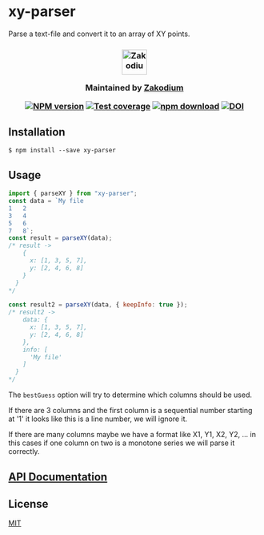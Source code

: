 # xy-parser

Parse a text-file and convert it to an array of XY points.

<h3 align="center">

  <a href="https://www.zakodium.com">
    <img src="https://www.zakodium.com/brand/zakodium-logo-white.svg" width="50" alt="Zakodium logo" />
  </a>

  <p>
    Maintained by <a href="https://www.zakodium.com">Zakodium</a>
  </p>

  [![NPM version][npm-image]][npm-url]
  [![Test coverage][codecov-image]][codecov-url]
  [![npm download][download-image]][download-url]
  [![DOI](https://www.zenodo.org/badge/35540080.svg)](https://www.zenodo.org/badge/latestdoi/35540080)

</h3>

## Installation

`$ npm install --save xy-parser`

## Usage

```js
import { parseXY } from "xy-parser";
const data = `My file
1   2
3   4
5   6
7   8`;
const result = parseXY(data);
/* result ->
    {
      x: [1, 3, 5, 7],
      y: [2, 4, 6, 8]
    }
  }
*/

const result2 = parseXY(data, { keepInfo: true });
/* result2 ->
    data: {
      x: [1, 3, 5, 7],
      y: [2, 4, 6, 8]
    },
    info: [
      'My file'
    ]
  }
*/
```

The `bestGuess` option will try to determine which columns should be used.

If there are 3 columns and the first column is a sequential number starting at '1' it looks 
like this is a line number, we will ignore it.

If there are many columns maybe we have a format like X1, Y1, X2, Y2, ... in this cases if one
column on two is a monotone series we will parse it correctly.

## [API Documentation](https://cheminfo.github.io/xy-parser/)

## License

[MIT](./LICENSE)

[npm-image]: https://img.shields.io/npm/v/xy-parser.svg?style=flat-square
[npm-url]: https://www.npmjs.com/package/xy-parser
[codecov-image]: https://img.shields.io/codecov/c/github/cheminfo/xy-parser.svg?style=flat-square
[codecov-url]: https://codecov.io/gh/cheminfo/xy-parser
[download-image]: https://img.shields.io/npm/dm/xy-parser.svg?style=flat-square
[download-url]: https://www.npmjs.com/package/xy-parser
